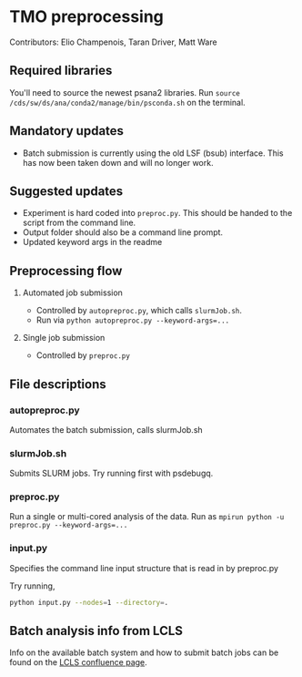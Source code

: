 # TMO preprocessing
Contributors: Elio Champenois, Taran Driver, Matt Ware

## Required libraries
You'll need to source the newest psana2 libraries. Run `source /cds/sw/ds/ana/conda2/manage/bin/psconda.sh` on the terminal.

## Mandatory updates
* Batch submission is currently using the old LSF (bsub) interface. This has now been taken down and will no longer work.

## Suggested updates
* Experiment is hard coded into `preproc.py`. This should be handed to the script from the command line.
* Output folder should also be a command line prompt.
* Updated keyword args in the readme

## Preprocessing flow
1) Automated job submission

	* Controlled by `autopreproc.py`, which calls `slurmJob.sh`.
	* Run via `python autopreproc.py --keyword-args=...`

2) Single job submission
	* Controlled by `preproc.py`

## File descriptions

### autopreproc.py
Automates the batch submission, calls slurmJob.sh

### slurmJob.sh
Submits SLURM jobs. Try running first with psdebugq.

### preproc.py
Run a single or multi-cored analysis of the data.
Run as `mpirun python -u preproc.py --keyword-args=...`

### input.py
Specifies the command line input structure that is read in by preproc.py

Try running,
```bash
python input.py --nodes=1 --directory=.
```

## Batch analysis info from LCLS
Info on the available batch system and how to submit batch jobs can be found on the [LCLS confluence page](https://confluence.slac.stanford.edu/display/PCDS/Batch+System+Analysis+Jobs?src=sidebar).

